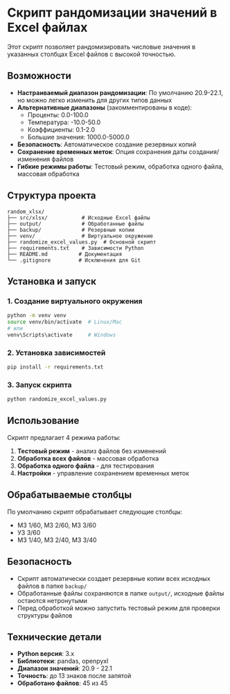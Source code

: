 # Скрипт рандомизации значений в Excel файлах

Этот скрипт позволяет рандомизировать числовые значения в указанных столбцах Excel файлов с высокой точностью.

## Возможности

- **Настраиваемый диапазон рандомизации**: По умолчанию 20.9-22.1, но можно легко изменить для других типов данных
- **Альтернативные диапазоны** (закомментированы в коде):
  - Проценты: 0.0-100.0
  - Температура: -10.0-50.0  
  - Коэффициенты: 0.1-2.0
  - Большие значения: 1000.0-5000.0
- **Безопасность**: Автоматическое создание резервных копий
- **Сохранение временных меток**: Опция сохранения даты создания/изменения файлов
- **Гибкие режимы работы**: Тестовый режим, обработка одного файла, массовая обработка

## Структура проекта

```
random_xlsx/
├── src/xlsx/           # Исходные Excel файлы
├── output/             # Обработанные файлы
├── backup/             # Резервные копии
├── venv/               # Виртуальное окружение
├── randomize_excel_values.py  # Основной скрипт
├── requirements.txt    # Зависимости Python
├── README.md          # Документация
└── .gitignore         # Исключения для Git
```

## Установка и запуск

### 1. Создание виртуального окружения
```bash
python -m venv venv
source venv/bin/activate  # Linux/Mac
# или
venv\Scripts\activate     # Windows
```

### 2. Установка зависимостей
```bash
pip install -r requirements.txt
```

### 3. Запуск скрипта
```bash
python randomize_excel_values.py
```

## Использование

Скрипт предлагает 4 режима работы:

1. **Тестовый режим** - анализ файлов без изменений
2. **Обработка всех файлов** - массовая обработка
3. **Обработка одного файла** - для тестирования
4. **Настройки** - управление сохранением временных меток

## Обрабатываемые столбцы

По умолчанию скрипт обрабатывает следующие столбцы:
- МЗ 1/60, МЗ 2/60, МЗ 3/60
- УЗ 3/60
- МЗ 1/40, МЗ 2/40, МЗ 3/40

## Безопасность

- Скрипт автоматически создает резервные копии всех исходных файлов в папке `backup/`
- Обработанные файлы сохраняются в папке `output/`, исходные файлы остаются нетронутыми
- Перед обработкой можно запустить тестовый режим для проверки структуры файлов



## Технические детали

- **Python версия**: 3.x
- **Библиотеки**: pandas, openpyxl
- **Диапазон значений**: 20.9 - 22.1
- **Точность**: до 13 знаков после запятой
- **Обработано файлов**: 45 из 45
